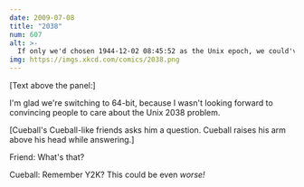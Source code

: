 ```yaml
---
date: 2009-07-08
title: "2038"
num: 607
alt: >-
  If only we'd chosen 1944-12-02 08:45:52 as the Unix epoch, we could've combined two doomsday scenarios into one and added a really boring scene to that Roland Emmerich movie.
img: https://imgs.xkcd.com/comics/2038.png
---
```

[Text above the panel:]

I'm glad we're switching to 64-bit, because I wasn't looking forward to convincing people to care about the Unix 2038 problem.

[Cueball's Cueball-like friends asks him a question. Cueball raises his arm above his head while answering.]

Friend: What's that?

Cueball: Remember Y2K? This could be even *worse!*